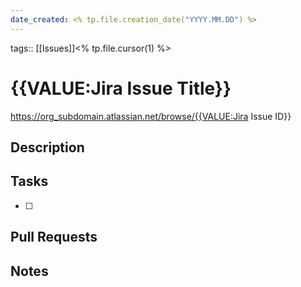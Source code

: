 ```yaml
---
date_created: <% tp.file.creation_date("YYYY.MM.DD") %>
---
```

tags:: [[Issues]]<% tp.file.cursor(1) %>

# {{VALUE:Jira Issue Title}}

https://org_subdomain.atlassian.net/browse/{{VALUE:Jira Issue ID}}

## Description




## Tasks
- [ ] 


## Pull Requests




## Notes

